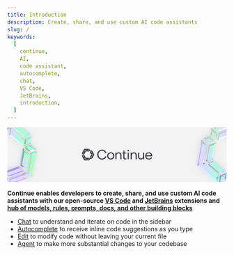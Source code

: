 ```yaml
---
title: Introduction
description: Create, share, and use custom AI code assistants
slug: /
keywords:
  [
    continue,
    AI,
    code assistant,
    autocomplete,
    chat,
    VS Code,
    JetBrains,
    introduction,
  ]
---
```


![Continue Logo](../static/img/intro.png)

**Continue enables developers to create, share, and use custom AI code assistants with our open-source [VS Code](https://marketplace.visualstudio.com/items?itemName=Continue.continue) and [JetBrains](https://plugins.jetbrains.com/plugin/22707-continue-extension) extensions and [hub of models, rules, prompts, docs, and other building blocks](https://hub.continue.dev)**

- [Chat](chat/how-to-use-it) to understand and iterate on code in the sidebar
- [Autocomplete](autocomplete/how-to-use-it) to receive inline code suggestions as you type
- [Edit](edit/how-to-use-it) to modify code without leaving your current file
- [Agent](agent/how-to-use-it) to make more substantial changes to your codebase

